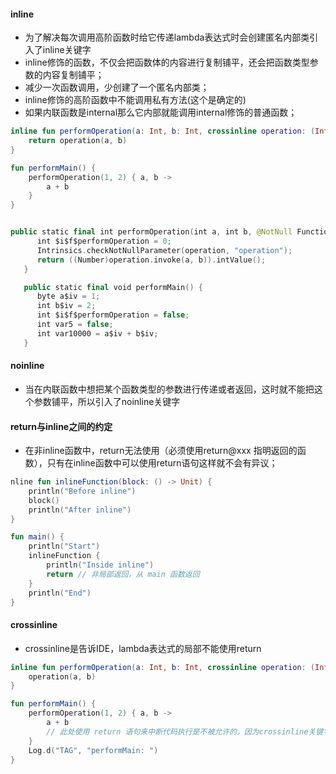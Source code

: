 #### inline

- 为了解决每次调用高阶函数时给它传递lambda表达式时会创建匿名内部类引入了inline关键字
- inline修饰的函数，不仅会把函数体的内容进行复制铺平，还会把函数类型参数的内容复制铺平；
- 减少一次函数调用，少创建了一个匿名内部类；
- inline修饰的高阶函数中不能调用私有方法(这个是确定的)
- 如果内联函数是internal那么它内部就能调用internal修饰的普通函数；

```kotlin
inline fun performOperation(a: Int, b: Int, crossinline operation: (Int, Int) -> Int): Int {
    return operation(a, b)
}

fun performMain() {
    performOperation(1, 2) { a, b ->
        a + b
    }
}


public static final int performOperation(int a, int b, @NotNull Function2 operation) {
      int $i$f$performOperation = 0;
      Intrinsics.checkNotNullParameter(operation, "operation");
      return ((Number)operation.invoke(a, b)).intValue();
   }

   public static final void performMain() {
      byte a$iv = 1;
      int b$iv = 2;
      int $i$f$performOperation = false;
      int var5 = false;
      int var10000 = a$iv + b$iv;
   }
```

#### noinline

- 当在内联函数中想把某个函数类型的参数进行传递或者返回，这时就不能把这个参数铺平，所以引入了noinline关键字

#### return与inline之间的约定

- 在非inline函数中，return无法使用（必须使用return@xxx 指明返回的函数），只有在inline函数中可以使用return语句这样就不会有异议；

```kotlin
nline fun inlineFunction(block: () -> Unit) {
    println("Before inline")
    block()
    println("After inline")
}

fun main() {
    println("Start")
    inlineFunction {
        println("Inside inline")
        return // 非局部返回，从 main 函数返回
    }
    println("End")
}
```

#### crossinline

- crossinline是告诉IDE，lambda表达式的局部不能使用return

```kotlin
inline fun performOperation(a: Int, b: Int, crossinline operation: (Int, Int) -> Unit) {
    operation(a, b)
}

fun performMain() {
    performOperation(1, 2) { a, b ->
        a + b
        // 此处使用 return 语句来中断代码执行是不被允许的，因为crossinline关键字的作用
    }
    Log.d("TAG", "performMain: ")
}
```

